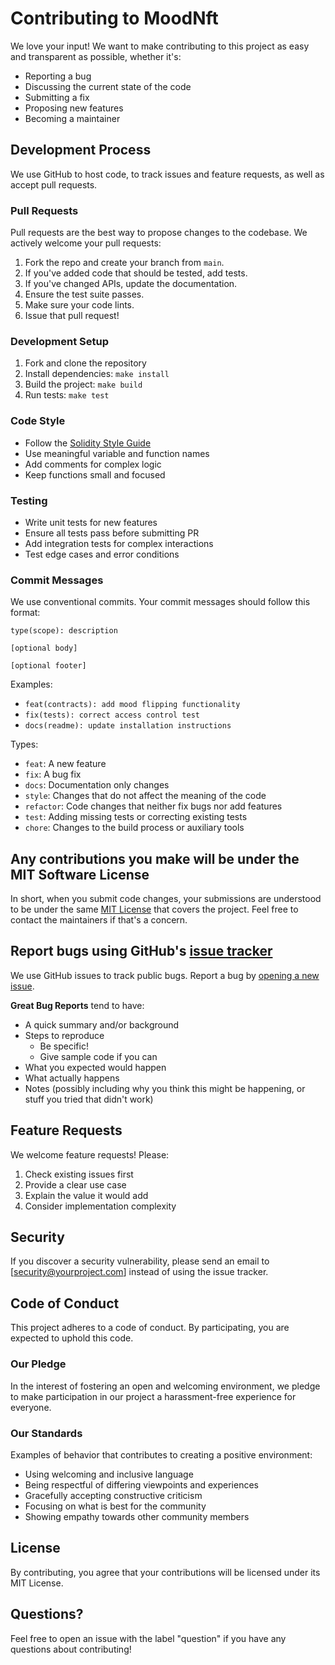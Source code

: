 # Contributing to MoodNft

We love your input! We want to make contributing to this project as easy and transparent as possible, whether it's:

- Reporting a bug
- Discussing the current state of the code
- Submitting a fix
- Proposing new features
- Becoming a maintainer

## Development Process

We use GitHub to host code, to track issues and feature requests, as well as accept pull requests.

### Pull Requests

Pull requests are the best way to propose changes to the codebase. We actively welcome your pull requests:

1. Fork the repo and create your branch from `main`.
2. If you've added code that should be tested, add tests.
3. If you've changed APIs, update the documentation.
4. Ensure the test suite passes.
5. Make sure your code lints.
6. Issue that pull request!

### Development Setup

1. Fork and clone the repository
2. Install dependencies: `make install`
3. Build the project: `make build`
4. Run tests: `make test`

### Code Style

- Follow the [Solidity Style Guide](https://docs.soliditylang.org/en/latest/style-guide.html)
- Use meaningful variable and function names
- Add comments for complex logic
- Keep functions small and focused

### Testing

- Write unit tests for new features
- Ensure all tests pass before submitting PR
- Add integration tests for complex interactions
- Test edge cases and error conditions

### Commit Messages

We use conventional commits. Your commit messages should follow this format:

```
type(scope): description

[optional body]

[optional footer]
```

Examples:
- `feat(contracts): add mood flipping functionality`
- `fix(tests): correct access control test`
- `docs(readme): update installation instructions`

Types:
- `feat`: A new feature
- `fix`: A bug fix
- `docs`: Documentation only changes
- `style`: Changes that do not affect the meaning of the code
- `refactor`: Code changes that neither fix bugs nor add features
- `test`: Adding missing tests or correcting existing tests
- `chore`: Changes to the build process or auxiliary tools

## Any contributions you make will be under the MIT Software License

In short, when you submit code changes, your submissions are understood to be under the same [MIT License](http://choosealicense.com/licenses/mit/) that covers the project. Feel free to contact the maintainers if that's a concern.

## Report bugs using GitHub's [issue tracker](https://github.com/yourusername/foundry-ntfs/issues)

We use GitHub issues to track public bugs. Report a bug by [opening a new issue](https://github.com/yourusername/foundry-ntfs/issues/new).

**Great Bug Reports** tend to have:

- A quick summary and/or background
- Steps to reproduce
  - Be specific!
  - Give sample code if you can
- What you expected would happen
- What actually happens
- Notes (possibly including why you think this might be happening, or stuff you tried that didn't work)

## Feature Requests

We welcome feature requests! Please:

1. Check existing issues first
2. Provide a clear use case
3. Explain the value it would add
4. Consider implementation complexity

## Security

If you discover a security vulnerability, please send an email to [security@yourproject.com] instead of using the issue tracker.

## Code of Conduct

This project adheres to a code of conduct. By participating, you are expected to uphold this code.

### Our Pledge

In the interest of fostering an open and welcoming environment, we pledge to make participation in our project a harassment-free experience for everyone.

### Our Standards

Examples of behavior that contributes to creating a positive environment:

- Using welcoming and inclusive language
- Being respectful of differing viewpoints and experiences
- Gracefully accepting constructive criticism
- Focusing on what is best for the community
- Showing empathy towards other community members

## License

By contributing, you agree that your contributions will be licensed under its MIT License.

## Questions?

Feel free to open an issue with the label "question" if you have any questions about contributing! 